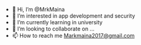 - 👋 Hi, I’m @MrkMaina
- 👀 I’m interested in app development and security
- 🌱 I’m currently learning in university
- 💞️ I’m looking to collaborate on ...
- 📫 How to reach me Markmaina2017@gmail.com

<!---
MrkMaina/MrkMaina is a ✨ special ✨ repository because its `README.md` (this file) appears on your GitHub profile.
You can click the Preview link to take a look at your changes.
--->

